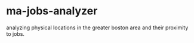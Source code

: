 # ma-jobs-analyzer
analyzing physical locations in the greater boston area and their proximity to jobs.
